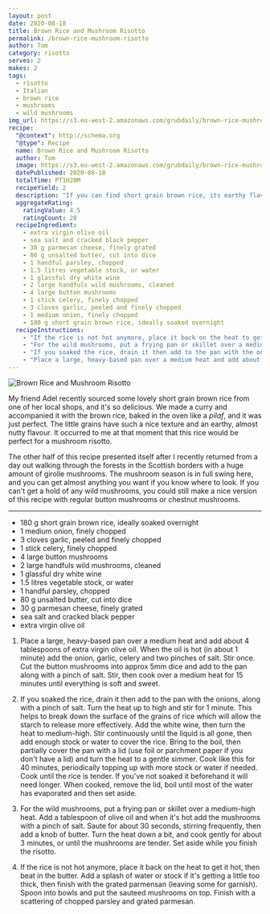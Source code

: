 ```yaml
---
layout: post
date: 2020-08-18
title: Brown Rice and Mushroom Risotto
permalink: /brown-rice-mushroom-risotto
author: Tom
category: risotto
serves: 2
makes: 2
tags:
  - risotto
  - Italian
  - brown rice
  - mushrooms
  - wild mushrooms
img_url: https://s3.eu-west-2.amazonaws.com/grubdaily/brown-rice-mushroom-risotto.jpg
recipe:
  "@context": http://schema.org
  "@type": Recipe
  name: Brown Rice and Mushroom Risotto
  author: Tom
  image: https://s3.eu-west-2.amazonaws.com/grubdaily/brown-rice-mushroom-risotto.jpg
  datePublished: 2020-08-18
  totalTime: PT1H20M
  recipeYield: 2
  description: "If you can find short grain brown rice, its earthy flavour is perfect for a wild mushroom risotto."
  aggregateRating:
    ratingValue: 4.5
    ratingCount: 20
  recipeIngredient:
    - extra virgin olive oil
    - sea salt and cracked black pepper
    - 30 g parmesan cheese, finely grated
    - 80 g unsalted butter, cut into dice
    - 1 handful parsley, chopped
    - 1.5 litres vegetable stock, or water
    - 1 glassful dry white wine
    - 2 large handfuls wild mushrooms, cleaned
    - 4 large button mushrooms
    - 1 stick celery, finely chopped
    - 3 cloves garlic, peeled and finely chopped
    - 1 medium onion, finely chopped
    - 180 g short grain brown rice, ideally soaked overnight
  recipeInstructions:
    - "If the rice is not hot anymore, place it back on the heat to get it hot, then beat in the butter. Add a splash of water or stock if it's getting a little too thick, then finish with the grated parmensan (leaving some for garnish). Spoon into bowls and put the sauteed mushrooms on top. Finish with a scattering of chopped parsley and grated parmesan."
    - "For the wild mushrooms, put a frying pan or skillet over a medium-high heat. Add a tablespoon of olive oil and when it's hot add the mushrooms with a pinch of salt. Saute for about 30 seconds, stirring frequently, then add a knob of butter. Turn the heat down a bit, and cook gently for about 3 minutes, or until the mushrooms are tender. Set aside while you finish the risotto."
    - "If you soaked the rice, drain it then add to the pan with the onions, along with a pinch of salt. Turn the heat up to high and stir for 1 minute. This helps to break down the surface of the grains of rice which will allow the starch to release more effectively. Add the white wine, then turn the heat to medium-high. Stir continuously until the liquid is all gone, then add enough stock or water to cover the rice. Bring to the boil, then partially cover the pan with a lid (use foil or parchment paper if you don't have a lid) and turn the heat to a gentle simmer. Cook like this for 40 minutes, periodically topping up with more stock or water if needed. Cook until the rice is tender. If you've not soaked it beforehand it will need longer. When cooked, remove the lid, boil until most of the water has evaporated and then set aside."
    - "Place a large, heavy-based pan over a medium heat and add about 4 tablespoons of extra virgin olive oil. When the oil is hot (in about 1 minute) add the onion, garlic, celery and two pinches of salt. Stir once. Cut the button mushrooms into approx 5mm dice and add to the pan along with a pinch of salt. Stir, then cook over a medium heat for 15 minutes until everything is soft and sweet."
---
```

<img src="https://s3.eu-west-2.amazonaws.com/grubdaily/brown-rice-mushroom-risotto.jpg" alt="Brown Rice and Mushroom Risotto"/>


My friend Adel recently sourced some lovely short grain brown rice from one of her local shops, and it's so delicious. We made a curry and accompanied it with the brown rice, baked in the oven like a _pilaf_, and it was just perfect. The little grains have such a nice texture and an earthy, almost nutty flavour. It occurred to me at that moment that this rice would be perfect for a mushroom risotto.

The other half of this recipe presented itself after I recently returned from a day out walking through the forests in the Scottish borders with a huge amount of girolle mushrooms. The mushroom season is in full swing here, and you can get almost anything you want if you know where to look. If you can't get a hold of any wild mushrooms, you could still make a nice version of this recipe with regular button mushrooms or chestnut mushrooms.

---
* 180 g short grain brown rice, ideally soaked overnight
* 1 medium onion, finely chopped
* 3 cloves garlic, peeled and finely chopped
* 1 stick celery, finely chopped
* 4 large button mushrooms
* 2 large handfuls wild mushrooms, cleaned
* 1 glassful dry white wine
* 1.5 litres vegetable stock, or water
* 1 handful parsley, chopped
* 80 g unsalted butter, cut into dice
* 30 g parmesan cheese, finely grated
* sea salt and cracked black pepper
* extra virgin olive oil


1. Place a large, heavy-based pan over a medium heat and add about 4 tablespoons of extra virgin olive oil. When the oil is hot (in about 1 minute) add the onion, garlic, celery and two pinches of salt. Stir once. Cut the button mushrooms into approx 5mm dice and add to the pan along with a pinch of salt. Stir, then cook over a medium heat for 15 minutes until everything is soft and sweet.

2. If you soaked the rice, drain it then add to the pan with the onions, along with a pinch of salt. Turn the heat up to high and stir for 1 minute. This helps to break down the surface of the grains of rice which will allow the starch to release more effectively. Add the white wine, then turn the heat to medium-high. Stir continuously until the liquid is all gone, then add enough stock or water to cover the rice. Bring to the boil, then partially cover the pan with a lid (use foil or parchment paper if you don't have a lid) and turn the heat to a gentle simmer. Cook like this for 40 minutes, periodically topping up with more stock or water if needed. Cook until the rice is tender. If you've not soaked it beforehand it will need longer. When cooked, remove the lid, boil until most of the water has evaporated and then set aside.

3. For the wild mushrooms, put a frying pan or skillet over a medium-high heat. Add a tablespoon of olive oil and when it's hot add the mushrooms with a pinch of salt. Saute for about 30 seconds, stirring frequently, then add a knob of butter. Turn the heat down a bit, and cook gently for about 3 minutes, or until the mushrooms are tender. Set aside while you finish the risotto.

4. If the rice is not hot anymore, place it back on the heat to get it hot, then beat in the butter. Add a splash of water or stock if it's getting a little too thick, then finish with the grated parmensan (leaving some for garnish). Spoon into bowls and put the sauteed mushrooms on top. Finish with a scattering of chopped parsley and grated parmesan.
